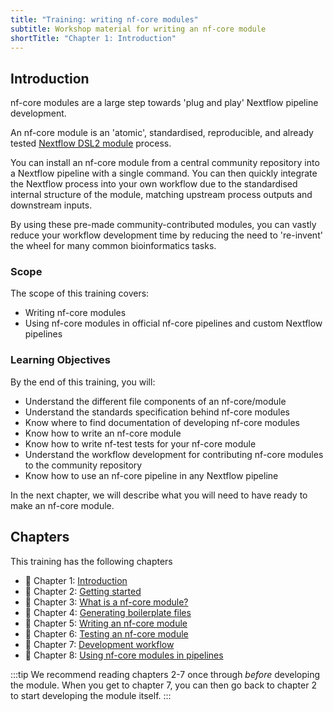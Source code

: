 ```yaml
---
title: "Training: writing nf-core modules"
subtitle: Workshop material for writing an nf-core module
shortTitle: "Chapter 1: Introduction"
---
```


## Introduction

nf-core modules are a large step towards 'plug and play' Nextflow pipeline development.

An nf-core module is an 'atomic', standardised, reproducible, and already tested [Nextflow DSL2 module](https://www.nextflow.io/docs/latest/module.html) process.

You can install an nf-core module from a central community repository into a Nextflow pipeline with a single command.
You can then quickly integrate the Nextflow process into your own workflow due to the standardised internal structure of the module, matching upstream process outputs and downstream inputs.

By using these pre-made community-contributed modules, you can vastly reduce your workflow development time by reducing the need to 're-invent' the wheel for many common bioinformatics tasks.

### Scope

The scope of this training covers:

- Writing nf-core modules
- Using nf-core modules in official nf-core pipelines and custom Nextflow pipelines

### Learning Objectives

By the end of this training, you will:

- Understand the different file components of an nf-core/module
- Understand the standards specification behind nf-core modules
- Know where to find documentation of developing nf-core modules
- Know how to write an nf-core module
- Know how to write nf-test tests for your nf-core module
- Understand the workflow development for contributing nf-core modules to the community repository
- Know how to use an nf-core pipeline in any Nextflow pipeline

In the next chapter, we will describe what you will need to have ready to make an nf-core module.

## Chapters

This training has the following chapters

- 📖 Chapter 1: [Introduction](/docs/tutorials/nf-core_training/writing-nf-core-modules/chapter-1-introduction)
- 📖 Chapter 2: [Getting started](/docs/tutorials/nf-core_training/writing-nf-core-modules/chapter-2-getting-started)
- 📖 Chapter 3: [What is a nf-core module?](/docs/tutorials/nf-core_training/writing-nf-core-modules/chapter-3-what-is-a-nf-core-module)
- 📖 Chapter 4: [Generating boilerplate files](/docs/tutorials/nf-core_training/writing-nf-core-modules/chapter-4-generating-boilerplate-files)
- 📖 Chapter 5: [Writing an nf-core module](/docs/tutorials/nf-core_training/writing-nf-core-modules/chapter-5-writing-an-nf-core-module)
- 📖 Chapter 6: [Testing an nf-core module](/docs/tutorials/nf-core_training/writing-nf-core-modules/chapter-6-testing-an-nf-core-module)
- 📖 Chapter 7: [Development workflow](/docs/tutorials/nf-core_training/writing-nf-core-modules/chapter-7-development-workflow)
- 📖 Chapter 8: [Using nf-core modules in pipelines](/docs/tutorials/nf-core_training/writing-nf-core-modules/chapter-8-using-in-pipelines)

:::tip
We recommend reading chapters 2-7 once through _before_ developing the module.
When you get to chapter 7, you can then go back to chapter 2 to start developing the module itself.
:::
